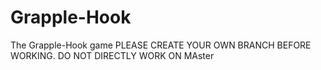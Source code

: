 # Grapple-Hook
The Grapple-Hook game
PLEASE CREATE YOUR OWN BRANCH BEFORE WORKING. DO NOT DIRECTLY WORK ON MAster
